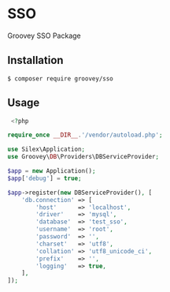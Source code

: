 # SSO

Groovey SSO Package

## Installation

    $ composer require groovey/sso

## Usage

```php
 <?php

require_once __DIR__.'/vendor/autoload.php';

use Silex\Application;
use Groovey\DB\Providers\DBServiceProvider;

$app = new Application();
$app['debug'] = true;

$app->register(new DBServiceProvider(), [
    'db.connection' => [
        'host'      => 'localhost',
        'driver'    => 'mysql',
        'database'  => 'test_sso',
        'username'  => 'root',
        'password'  => '',
        'charset'   => 'utf8',
        'collation' => 'utf8_unicode_ci',
        'prefix'    => '',
        'logging'   => true,
    ],
]);


```